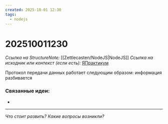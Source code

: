 ```yaml
---
created: 2025-10-01 12:30
tags:
  - nodejs
---
```

# 202510011230
*Ссылка на StructureNote:* [[Zettlecasten/NodeJS|NodeJS]]
*Ссылка на исходник или контекст (если есть):* [ЯПрактикум](https://practicum.yandex.ru/learn/backend-nodejs/courses/16b47298-e20d-4fde-9619-1ab305039a00/sprints/564238/topics/57910525-b12b-4241-8764-6b23c37a80fc/lessons/da29e3c0-c680-4c56-94af-78e4a9ad0013/)

Протокол передачи данных работает следующим образом: информация разбивается 
### Связанные идеи:
* 
---

*Что стоит развить? Какие вопросы возникли?*